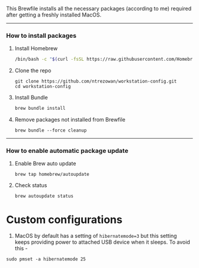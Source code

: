 This Brewfile installs all the necessary packages (according to me) required after getting a freshly installed MacOS.

---

### How to install packages

1. Install Homebrew
    ```bash
    /bin/bash -c "$(curl -fsSL https://raw.githubusercontent.com/Homebrew/install/HEAD/install.sh)"
    ```
2. Clone the repo
    ```
    git clone https://github.com/ntrezowan/workstation-config.git
    cd workstation-config
    ```
2. Install Bundle
    ```bash
    brew bundle install
    ```
3. Remove packages not installed from Brewfile
    ```
    brew bundle --force cleanup
    ```

---

### How to enable automatic package update

1. Enable Brew auto update
    ```
    brew tap homebrew/autoupdate
    ```

2. Check status
    ```
    brew autoupdate status
    ```


# Custom configurations

1. MacOS by default has a setting of `hibernatemode=3` but this setting keeps providing power to attached USB device when it sleeps. To avoid this -

```shell
sudo pmset -a hibernatemode 25
```

